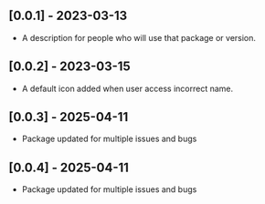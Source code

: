 ## [0.0.1] - 2023-03-13

* A description for people who will use that package or version.

## [0.0.2] - 2023-03-15

* A default icon added when user access incorrect name.

## [0.0.3] - 2025-04-11

* Package updated for multiple issues and bugs

## [0.0.4] - 2025-04-11

* Package updated for multiple issues and bugs